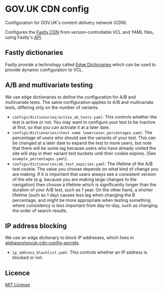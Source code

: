 # GOV.UK CDN config

Configuration for GOV.UK's content delivery network (CDN).

Configures the [Fastly CDN](https://fastly.com) from version-controllable VCL and
YAML files, using Fastly's [API](https://docs.fastly.com/api/).

## Fastly dictionaries

Fastly provide a technology called [Edge Dictionaries](https://docs.fastly.com/guides/edge-dictionaries/)
which can be used to provide dynamic configuration to VCL.

## A/B and multivariate testing

We use edge dictionaries to define the configuration for A/B and multivariate tests. The same configuration applies to A/B and multivariate tests, differing only on the number of variants.

- `configs/dictionaries/active_ab_tests.yaml`: This controls whether the test is active or not. You may want to configure your test to be inactive at first, so that you can activate it at a later date.
- `configs/dictionaries/<test name lowercase>_percentages.yaml`: The percentage of users who should see the variants of your test. This can be changed at a later date to expand the test to more users, but note that there will be some lag because users who have already visited the site will stay in their variant test buckets until their cookie expires. (See `example_percentages.yaml`).
- `configs/dictionaries/ab_test_expiries.yaml`: The lifetime of the A/B test cookie. The value you choose depends on what kind of change you are making. If it is important that users always see a consistent version of the site (e.g. because you are making large changes to the navigation) then choose a lifetime which is significantly longer than the duration of your A/B test, such as 1 year. On the other hand, a shorter lifetime (such as 1 day) causes less lag when changing the B percentage, and might be more appropriate when testing something where consistency is less important from day-to-day, such as changing the order of search results.

## IP address blocking

We use an edge dictionary to block IP addresses, which lives in [alphagov/govuk-cdn-config-secrets](https://github.com/alphagov/govuk-cdn-config-secrets).

- `ip_address_blacklist.yaml`: This controls whether an IP address is blocked or not.

## Licence

[MIT License](LICENSE.MD)
